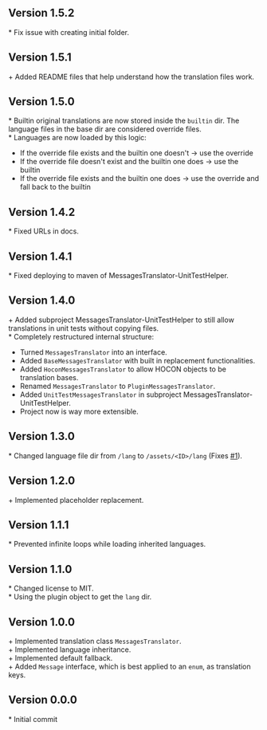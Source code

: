 Version 1.5.2
-------------

\* Fix issue with creating initial folder.  


Version 1.5.1
-------------

\+ Added README files that help understand how the translation files work.  


Version 1.5.0
-------------

\* Builtin original translations are now stored inside the `builtin` dir. The language files in the base dir are considered override files.  
\* Languages are now loaded by this logic:  
   - If the override file exists and the builtin one doesn't -> use the override
   - If the override file doesn't exist and the builtin one does -> use the builtin
   - If the override file exists and the builtin one does -> use the override and fall back to the builtin


Version 1.4.2
-------------

\* Fixed URLs in docs.  


Version 1.4.1
-------------

\* Fixed deploying to maven of MessagesTranslator-UnitTestHelper.  


Version 1.4.0
-------------

\+ Added subproject MessagesTranslator-UnitTestHelper to still allow translations in unit tests without copying files.  
\* Completely restructured internal structure:
  - Turned `MessagesTranslator` into an interface.
  - Added `BaseMessagesTranslator` with built in replacement functionalities.
  - Added `HoconMessagesTranslator` to allow HOCON objects to be translation bases.
  - Renamed `MessagesTranslator` to `PluginMessagesTranslator`.
  - Added `UnitTestMessagesTranslator` in subproject MessagesTranslator-UnitTestHelper.
  - Project now is way more extensible.


Version 1.3.0
-------------

\* Changed language file dir from `/lang` to `/assets/<ID>/lang` (Fixes [#1](https://github.com/AuraDevelopmentTeam/MessagesTranslator/issues/1)).  


Version 1.2.0
-------------

\+ Implemented placeholder replacement.  


Version 1.1.1
-------------

\* Prevented infinite loops while loading inherited languages.  


Version 1.1.0
-------------

\* Changed license to MIT.  
\* Using the plugin object to get the `lang` dir.  


Version 1.0.0
-------------

\+ Implemented translation class `MessagesTranslator`.  
\+ Implemented language inheritance.  
\+ Implemented default fallback.  
\+ Added `Message` interface, which is best applied to an `enum`, as translation keys.  


Version 0.0.0
-------------

\* Initial commit  
